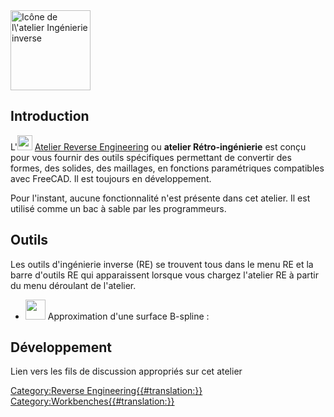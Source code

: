  

<img alt="Icône de l\'atelier Ingénierie inverse" src=images/Workbench_Reverse_Engineering.svg  style="width:128px;">

## Introduction

L\'<img alt="" src=images/Workbench_Reverse_Engineering.svg  style="width:24px;"> [Atelier Reverse Engineering](Reverse_Engineering_Workbench/fr.md) ou **atelier Rétro-ingénierie** est conçu pour vous fournir des outils spécifiques permettant de convertir des formes, des solides, des maillages, en fonctions paramétriques compatibles avec FreeCAD. Il est toujours en développement.

Pour l\'instant, aucune fonctionnalité n\'est présente dans cet atelier. Il est utilisé comme un bac à sable par les programmeurs.

## Outils

Les outils d\'ingénierie inverse (RE) se trouvent tous dans le menu RE et la barre d\'outils RE qui apparaissent lorsque vous chargez l\'atelier RE à partir du menu déroulant de l\'atelier.

-   <img alt="" src=images/FitSurface.svg  style="width:32px;"> Approximation d\'une surface B-spline :

## Développement

Lien vers les fils de discussion appropriés sur cet atelier





 

[Category:Reverse Engineering{{\#translation:}}](Category:Reverse_Engineering.md) [Category:Workbenches{{\#translation:}}](Category:Workbenches.md)
